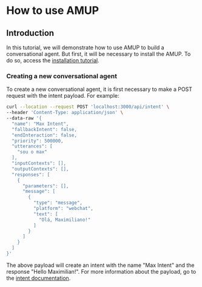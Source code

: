 # How to use AMUP

## Introduction

In this tutorial, we will demonstrate how to use AMUP to build a conversational agent. But first, it will be necessary to install the AMUP. To do so, access the [installation tutorial](instalacao.md).

### Creating a new conversational agent

To create a new conversational agent, it is first necessary to make a POST request with the intent payload. For example:

```bash
curl --location --request POST 'localhost:3000/api/intent' \
--header 'Content-Type: application/json' \
--data-raw '{
  "name": "Max Intent",
  "fallbackIntent": false,
  "endInteraction": false,
  "priority": 500000,
  "utterances": [
    "sou o max"
  ],
  "inputContexts": [],
  "outputContexts": [],
  "responses": [
    {
      "parameters": [],
      "message": [
        {
          "type": "message",
          "platform": "webchat",
          "text": [
            "Olá, Maximiliano!"
          ]
        }
      ]
    }
  ]
}'
```

The above payload will create an intent with the name "Max Intent" and the response "Hello Maximilian!". For more information about the payload, go to the [intent documentation](intent.md).
